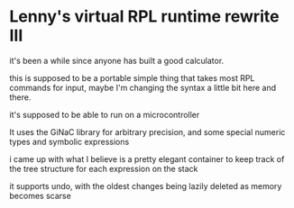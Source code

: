 # Lenny's virtual RPL runtime rewrite III
it's been a while since anyone has built a good calculator.

this is supposed to be a portable simple thing that takes most RPL commands for input, maybe I'm changing the syntax a little bit here and there.

it's supposed to be able to run on a microcontroller

It uses the GiNaC library for arbitrary precision, and some special numeric types and symbolic expressions

i came up with what I believe is a pretty elegant container to keep track of the tree structure for each expression on the stack

it supports undo, with the oldest changes being lazily deleted as memory becomes scarse